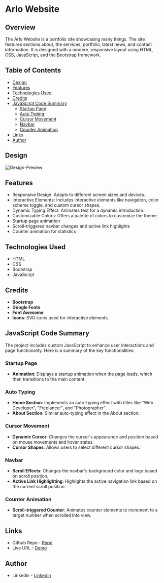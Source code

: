 # Arlo Website

## Overview

The Arlo Website is a portfolio site showcasing many things. The site features sections about, the services, portfolio, latest news, and contact information. It is designed with a modern, responsive layout using HTML, CSS, JavaScript, and the Bootstrap framework.

## Table of Contents

- [Design](#design)
- [Features](#features)
- [Technologies Used](#technologies-used)
- [Credits](#credits)
- [JavaScript Code Summary](#javascript-code-summary)
  - [Startup Page](#startup-page)
  - [Auto Typing](#auto-typing)
  - [Cursor Movement](#cursor-movement)
  - [Navbar](#navbar)
  - [Counter Animation](#counter-animation)
- [Links](#links)
- [Author](#author)

## Design
![Design-Preview](./design/design-preivew.png)

## Features

- Responsive Design: Adapts to different screen sizes and devices.
- Interactive Elements: Includes interactive elements like navigation, color scheme toggle, and custom cursor shapes.
- Dynamic Typing Effect: Animates text for a dynamic introduction.
- Customizable Colors: Offers a palette of colors to customize the theme.
- Startup page animation
- Scroll-triggered navbar changes and active link highlights
- Counter animation for statistics

## Technologies Used

- HTML
- CSS
- Bootstrap
- JavaScript

## Credits

- **Bootstrap**
- **Google Fonts**
- **Font Awesome**
- **Icons**: SVG icons used for interactive elements.

## JavaScript Code Summary

The project includes custom JavaScript to enhance user interactions and page functionality. Here is a summary of the key functionalities:

### Startup Page

- **Animation**: Displays a startup animation when the page loads, which then transitions to the main content.

### Auto Typing

- **Home Section**: Implements an auto-typing effect with titles like "Web Developer", "Freelancer", and "Photographer".
- **About Section**: Similar auto-typing effect in the About section.

### Cursor Movement

- **Dynamic Cursor**: Changes the cursor's appearance and position based on mouse movements and hover states.
- **Cursor Shapes**: Allows users to select different cursor shapes.

### Navbar

- **Scroll Effects**: Changes the navbar's background color and logo based on scroll position.
- **Active Link Highlighting**: Highlights the active navigation link based on the current scroll position.

### Counter Animation

- **Scroll-triggered Counter**: Animates counter elements to increment to a target number when scrolled into view.


## Links

- Github Repo - [Repo](https://github.com/basemsameh/Arlo-Page.git)
- Live URL - [Demo](https://basemsameh.github.io/Arlo-Page/)

## Author

- Linkedin - [Linkedin](https://www.linkedin.com/in/basem-sameh-671b5b212/)